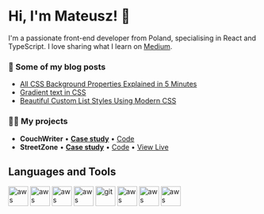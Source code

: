 # Hi, I'm Mateusz! 👋

I'm a passionate front-end developer from Poland, specialising in React and TypeScript. I love sharing what I learn on [Medium](https://hadrysmateusz.medium.com).

### 📝 Some of my blog posts
- [All CSS Background Properties Explained in 5 Minutes](https://hadrysmateusz.medium.com/learn-all-8-background-css-properties-in-5-minutes-210635e060be)
- [Gradient text in CSS](https://medium.com/front-end-weekly/custom-list-styles-using-marker-710ad80ce760)
- [Beautiful Custom List Styles Using Modern CSS](https://medium.com/front-end-weekly/custom-list-styles-using-marker-710ad80ce760)


### 👨‍💻 My projects
- **CouchWriter** • **[Case study](https://hadrysmateusz.com/project/writing-app)** • [Code](https://github.com/hadrysmateusz/writing-app)
- **StreetZone** • **[Case study](https://hadrysmateusz.com/project/streetzone)** • [Code](https://github.com/hadrysmateusz/streetzone) • [View Live](https://streetwear-app.web.app)

## Languages and Tools
<p>
  <img src='https://cdn.jsdelivr.net/gh/devicons/devicon/icons/javascript/javascript-plain.svg' alt="aws" width="40" height="40">
  <img src='https://cdn.jsdelivr.net/gh/devicons/devicon/icons/typescript/typescript-plain.svg' alt="aws" width="40" height="40">
  <img src='https://cdn.jsdelivr.net/gh/devicons/devicon/icons/css3/css3-original.svg' alt="aws" width="40" height="40">
  <img src='https://cdn.jsdelivr.net/gh/devicons/devicon/icons/react/react-original.svg' alt="aws" width="40" height="40">
  <img src="https://www.vectorlogo.zone/logos/git-scm/git-scm-icon.svg" alt="git" width="40" height="40"/> 
  <img src='https://cdn.jsdelivr.net/gh/devicons/devicon/icons/electron/electron-original.svg' alt="aws" width="40" height="40">
  <img src='https://cdn.jsdelivr.net/gh/devicons/devicon/icons/amazonwebservices/amazonwebservices-original.svg' alt="aws" width="40" height="40">
  <img src='https://cdn.jsdelivr.net/gh/devicons/devicon/icons/firebase/firebase-plain.svg' alt="aws" width="40" height="40">
</p>



<!-- ## My projects
**writing-tool _[WIP]_**
  - [Case study](http://localhost:3000/project/writing-app)
  - [Code](https://github.com/hadrysmateusz/writing-app)

**StreetZone** 
  - [Case study](http://localhost:3000/project/streetzone)
  - [Code](https://github.com/hadrysmateusz/streetzone)
  - [View Live](https://streetwear-app.web.app) -->

<!-- [![My GitHub stats](https://github-readme-stats.vercel.app/api?username=hadrysmateusz)](https://github.com/anuraghazra/github-readme-stats) -->

<!--
**hadrysmateusz/hadrysmateusz** is a ✨ _special_ ✨ repository because its `README.md` (this file) appears on your GitHub profile.

Here are some ideas to get you started:

- 🔭 I’m currently working on ...
- 🌱 I’m currently learning ...
- 👯 I’m looking to collaborate on ...
- 🤔 I’m looking for help with ...
- 💬 Ask me about ...
- 📫 How to reach me: ...
- 😄 Pronouns: ...
- ⚡ Fun fact: ...
-->

